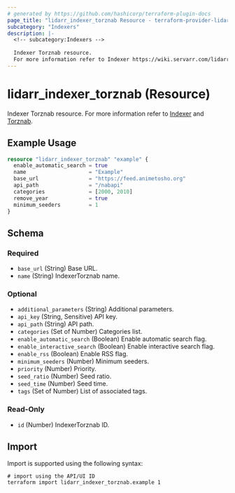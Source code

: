 ```yaml
---
# generated by https://github.com/hashicorp/terraform-plugin-docs
page_title: "lidarr_indexer_torznab Resource - terraform-provider-lidarr"
subcategory: "Indexers"
description: |-
  <!-- subcategory:Indexers -->
  
  Indexer Torznab resource.
  For more information refer to Indexer https://wiki.servarr.com/lidarr/settings#indexers and Torznab https://wiki.servarr.com/lidarr/supported#torznab.
---
```


# lidarr_indexer_torznab (Resource)

<!-- subcategory:Indexers -->
Indexer Torznab resource.
For more information refer to [Indexer](https://wiki.servarr.com/lidarr/settings#indexers) and [Torznab](https://wiki.servarr.com/lidarr/supported#torznab).

## Example Usage

```terraform
resource "lidarr_indexer_torznab" "example" {
  enable_automatic_search = true
  name                    = "Example"
  base_url                = "https://feed.animetosho.org"
  api_path                = "/nabapi"
  categories              = [2000, 2010]
  remove_year             = true
  minimum_seeders         = 1
}
```

<!-- schema generated by tfplugindocs -->
## Schema

### Required

- `base_url` (String) Base URL.
- `name` (String) IndexerTorznab name.

### Optional

- `additional_parameters` (String) Additional parameters.
- `api_key` (String, Sensitive) API key.
- `api_path` (String) API path.
- `categories` (Set of Number) Categories list.
- `enable_automatic_search` (Boolean) Enable automatic search flag.
- `enable_interactive_search` (Boolean) Enable interactive search flag.
- `enable_rss` (Boolean) Enable RSS flag.
- `minimum_seeders` (Number) Minimum seeders.
- `priority` (Number) Priority.
- `seed_ratio` (Number) Seed ratio.
- `seed_time` (Number) Seed time.
- `tags` (Set of Number) List of associated tags.

### Read-Only

- `id` (Number) IndexerTorznab ID.

## Import

Import is supported using the following syntax:

```shell
# import using the API/UI ID
terraform import lidarr_indexer_torznab.example 1
```
